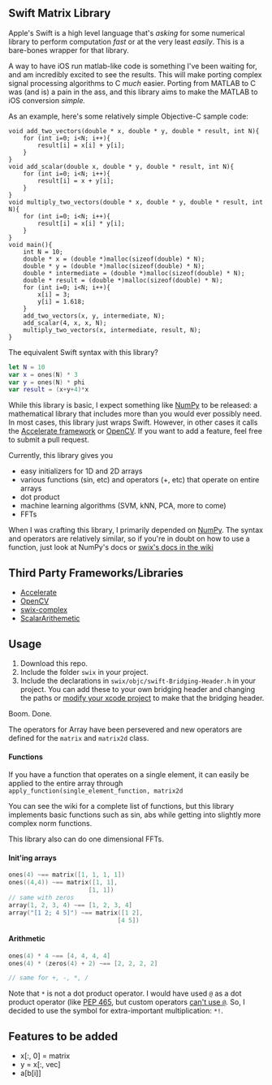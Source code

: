 ## Swift Matrix Library
Apple's Swift is a high level language that's *asking* for some numerical
library to perform computation *fast* or at the very least *easily*. This is a
bare-bones wrapper for that library.

A way to have iOS run matlab-like code is something I've been waiting for, and
am incredibly excited to see the results. This will make porting complex signal
processing algorithms to C *much* easier. Porting from MATLAB to C was (and is)
a pain in the ass, and this library aims to make the MATLAB to iOS conversion
*simple.*

As an example, here's some relatively simple Objective-C sample code:

```objc
void add_two_vectors(double * x, double * y, double * result, int N){
    for (int i=0; i<N; i++){
        result[i] = x[i] + y[i];
    }
}
void add_scalar(double x, double * y, double * result, int N){
    for (int i=0; i<N; i++){
        result[i] = x + y[i];
    }
}
void multiply_two_vectors(double * x, double * y, double * result, int N){
    for (int i=0; i<N; i++){
        result[i] = x[i] * y[i];
    }
}
void main(){
    int N = 10;
    double * x = (double *)malloc(sizeof(double) * N);
    double * y = (double *)malloc(sizeof(double) * N);
    double * intermediate = (double *)malloc(sizeof(double) * N);
    double * result = (double *)malloc(sizeof(double) * N);
    for (int i=0; i<N; i++){
        x[i] = 3;
        y[i] = 1.618;
    }
    add_two_vectors(x, y, intermediate, N);
    add_scalar(4, x, x, N);
    multiply_two_vectors(x, intermediate, result, N);
}
```

The equivalent Swift syntax with this library?

```swift
let N = 10
var x = ones(N) * 3
var y = ones(N) * phi
var result = (x+y+4)*x
```

While this library is basic, I expect something like [NumPy][numpy] to be
released: a mathematical library that includes more than you would ever
possibly need. In most cases, this library just wraps Swift.  However, in other
cases it calls the [Accelerate framework][accel] or [OpenCV][opencv]. If you
want to add a feature, feel free to submit a pull request.

Currently, this library gives you

* easy initializers for 1D and 2D arrays
* various functions (sin, etc) and operators (+, etc) that operate on entire arrays
* dot product
* machine learning algorithms (SVM, kNN, PCA, more to come)
* FFTs

When I was crafting this library, I primarily depended on [NumPy][numpy]. The
syntax and operators are relatively similar, so if you're in doubt on how to
use a function, just look at NumPy's docs or [swix's docs in the wiki][swix-doc]

## Third Party Frameworks/Libraries
* [Accelerate][accel]
* [OpenCV][opencv]
* [swix-complex][complex]
* [ScalarArithemetic][scalar]

## Usage
1. Download this repo.
2. Include the folder `swix` in your project.
3. Include the declarations in `swix/objc/swift-Bridging-Header.h` in your
   project. You can add these to your own bridging header and changing the
   paths or [modify your xcode project][br-he] to make that the bridging
   header.

[br-he]:http://stackoverflow.com/a/24102433/1141256

Boom. Done. 

The operators for Array have been persevered and new operators are defined for
the `matrix` and `matrix2d` class.


#### Functions
If you have a function that operates on a single element, it can easily be
applied to the entire array through `apply_function(single_element_function,
matrix2d`

You can see the wiki for a complete list of functions, but this library
implements basic functions such as sin, abs while getting into slightly more
complex norm functions.

This library also can do one dimensional FFTs.

#### Init'ing arrays
```swift
ones(4) ~== matrix([1, 1, 1, 1])
ones((4,4)) ~== matrix([1, 1],
                      [1, 1])
// same with zeros
array(1, 2, 3, 4) ~== [1, 2, 3, 4]
array("[1 2; 4 5]") ~== matrix([1 2],
                              [4 5])
```

#### Arithmetic
```swift
ones(4) * 4 ~== [4, 4, 4, 4]
ones(4) * (zeros(4) + 2) ~== [2, 2, 2, 2]

// same for +, -, *, /
```

Note that `*` is not a dot product operator.  I would have used `@` as a dot
product operator (like [PEP 465][pep], but custom operators [can't use `@`][@].
So, I decided to use the symbol for extra-important multiplication: `*!`.

## Features to be added
* x[:, 0] = matrix
* y = x[:, vec]
* a[b[i]]

[opencv]:http://opencv.org
[scalar]:https://github.com/seivan/ScalarArithmetic
[complex]:https://github.com/dankogai/swift-complex
[numpy]:http://www.numpy.org
[accel]:https://developer.apple.com/library/prerelease/mac/documentation/Accelerate/Reference/AccelerateFWRef/_index.html#//apple_ref/doc/uid/TP40009465
[@]:https://developer.apple.com/library/prerelease/ios/documentation/swift/conceptual/swift_programming_language/AdvancedOperators.html#//apple_ref/doc/uid/TP40014097-CH27-XID_48
[ones]:http://docs.scipy.org/doc/numpy/reference/generated/numpy.ones.html
[zeros]:http://docs.scipy.org/doc/numpy/reference/generated/numpy.zeros.html#numpy.zeros
[pep]:http://legacy.python.org/dev/peps/pep-0465/#implementation-details
[swix-doc]:https://github.com/scottsievert/swix/wiki
